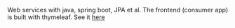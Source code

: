 Web services with java, spring boot, JPA et al. The frontend (consumer app) is built with thymeleaf. See it [here](https://github.com/wcoolers/java_web_frontend)

